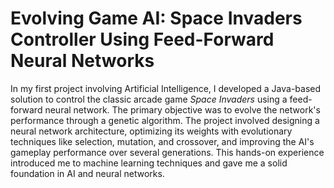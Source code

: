 # Evolving Game AI: Space Invaders Controller Using Feed-Forward Neural Networks
In my first project involving Artificial Intelligence, I developed a Java-based solution to control the classic arcade game *Space Invaders* using a feed-forward neural network. The primary objective was to evolve the network's performance through a genetic algorithm. The project involved designing a neural network architecture, optimizing its weights with evolutionary techniques like selection, mutation, and crossover, and improving the AI's gameplay performance over several generations. This hands-on experience introduced me to machine learning techniques and gave me a solid foundation in AI and neural networks.

